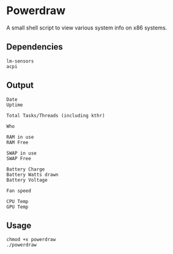 # Powerdraw

A small shell script to view various system info on x86 systems.

## Dependencies
```
lm-sensors
acpi
```
## Output
```
Date
Uptime

Total Tasks/Threads (including kthr)

Who

RAM in use
RAM Free

SWAP in use
SWAP Free

Battery Charge
Battery Watts drawn
Battery Voltage

Fan speed

CPU Temp
GPU Temp

```

## Usage

```
chmod +x powerdraw
./powerdraw
```
